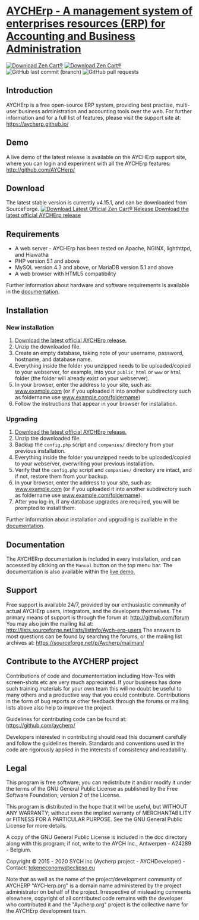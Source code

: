 # [AYCHErp - A management system of enterprises resources (ERP) for Accounting and Business Administration](http://http://AYCHErp.github.io/) 
[![Download Zen Cart&reg;](https://img.shields.io/sourceforge/dm/AYCHerp.svg)](http://sourceforge.net/projects/AYCHErp/files/latest/download) [![Download Zen Cart&reg;](https://img.shields.io/sourceforge/dt/Aycherp.svg)](http://sourceforge.net/projects/AYCHerp/files/latest/download) ![GitHub last commit (branch)](https://img.shields.io/github/last-commit/AYCHErp-team/AYCHErp/master.svg) ![GitHub pull requests](https://img.shields.io/github/issues-pr-raw/AYCHErp-team/AYCHErp.svg)
## Introduction
AYCHErp is a free open-source ERP system, providing best practise, multi-user business administration and accounting tools over the web. For further information and for a full list of features, please visit the support site at: https://aycherp.github.io/

## Demo
A live demo of the latest release is available on the AYCHErp support site, where you can login and experiment with all the AYCHErp features: http://github.com/AYCHerp/

## Download
The latest stable version is currently v4.15.1, and can be downloaded from SourceForge.
[![Download Latest Official Zen Cart&reg; Release](https://a.fsdn.com/con/app/sf-download-button)
Download the latest official AYCHErp release](https://github.com/AYCHerp/aycherp/download)

## Requirements
- A web server - AYCHErp has been tested on Apache, NGINX, lighthttpd, and Hiawatha
- PHP version 5.1 and above
- MySQL version 4.3 and above, or MariaDB version 5.1 and above
- A web browser with HTML5 compatibility

Further information about hardware and software requirements is available in the [documentation](http://www.weberp.org/Aycherp/ManualContents.php?ViewTopic=Requirements).

## Installation
### New installation
1. [Download the latest official AYCHErp release.](http://sourceforge.net/projects/Aycherp/files/latest/download)
2. Unzip the downloaded file.
3. Create an empty database, taking note of your username, password, hostname, and database name.
4. Everything inside the folder you unzipped needs to be uploaded/copied to your webserver, for example, into your `public_html` or `www` or `html` folder (the folder will already exist on your webserver).
5. In your browser, enter the address to your site, such as: www.example.com (or if you uploaded it into another subdirectory such as foldername use www.example.com/foldername)
6. Follow the instructions that appear in your browser for installation.

### Upgrading
1. [Download the latest official AYCHErp release.](http://sourceforge.net/projects/AYCHerp/files/latest/download)
2. Unzip the downloaded file.
3. Backup the `config.php` script and `companies/` directory from your previous installation. 
3. Everything inside the folder you unzipped needs to be uploaded/copied to your webserver, overwriting your previous installation.
4. Verify that the `config.php` script and `companies/` directory are intact, and if not, restore them from your backup.
5. In your browser, enter the address to your site, such as: www.example.com (or if you uploaded it into another subdirectory such as foldername use www.example.com/foldername).
6. After you log-in, if any database upgrades are required, you will be prompted to install them.

Further information about installation and upgrading is available in the [documentation](http://github.com/Aycherp/ManualContents.php?ViewTopic=GettingStarted).

## Documentation
The AYCHERrp documentation is included in every installation, and can accessed by clicking on the `Manual` button on the top menu bar. The documentation is also available within the [live demo.](http://github.com/AYCHerp/ManualContents.php)

## Support
Free support is available 24/7, provided by our enthusiastic community of actual AYCHErp users, integrators, and the developers themselves.
The primary means of support is through the forum at: http://github.com/forum
You may also join the mailing list at: http://lists.sourceforge.net/lists/listinfo/Aych-erp-users
The answers to most questions can be found by searchng the forums, or the mailing list archives at: https://sourceforge.net/p/Aycherp/mailman/ 

## Contribute to the AYCHERP project
Contributions of code and documententation including How-Tos with screen-shots etc are very much appreciated. If your business has done such training materials for your own team this will no doubt be useful to many others and a productive way that you could contribute. Contributions in the form of bug reports or other feedback through the forums or mailing lists above also help to improve the project.

Guidelines for contributing code can be found at: https://github.com/aycherp/

Developers interested in contributing should read this document carefully and follow the guidelines therein. Standards and conventions used in the code are rigorously applied in the interests of consistency and readability.

## Legal
This program is free software; you can redistribute it and/or modify it under the terms of the GNU General Public License as published by the Free Software Foundation; version 2 of the License.

This program is distributed in the hope that it will be useful, but WITHOUT ANY WARRANTY; without even the implied warranty of MERCHANTABILITY or FITNESS FOR A PARTICULAR PURPOSE.  See the GNU General Public License for more details.

A copy of the GNU General Public License is included in the doc directory along with this program; if not, write to the AYCH Inc.,  Antwerpen - A24289 - Belgium.

Copyright © 2015 - 2020 SYCH inc (Aycherp project - AYCHDeveloper) - Contact: tokeneconomy@eclipso.eu

Note that as well as the name of the project/development community of AYCHERP "AYCHerp.org" is a domain name administered by the project administrator on behalf of the project. Irrespective of misleading comments elsewhere, copyright of all contributed code remains with the developer who contributed it and the "Aycherp.org" project is the collective name for the AYCHErp development team.
